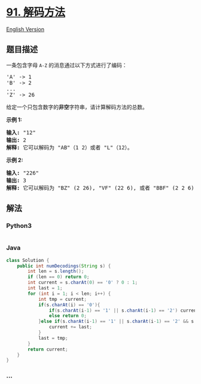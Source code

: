 # [91. 解码方法](https://leetcode-cn.com/problems/decode-ways)

[English Version](/solution/0000-0099/0091.Decode%20Ways/README_EN.md)

## 题目描述

<!-- 这里写题目描述 -->
<p>一条包含字母&nbsp;<code>A-Z</code> 的消息通过以下方式进行了编码：</p>

<pre>&#39;A&#39; -&gt; 1
&#39;B&#39; -&gt; 2
...
&#39;Z&#39; -&gt; 26
</pre>

<p>给定一个只包含数字的<strong>非空</strong>字符串，请计算解码方法的总数。</p>

<p><strong>示例 1:</strong></p>

<pre><strong>输入:</strong> &quot;12&quot;
<strong>输出:</strong> 2
<strong>解释:</strong>&nbsp;它可以解码为 &quot;AB&quot;（1 2）或者 &quot;L&quot;（12）。
</pre>

<p><strong>示例&nbsp;2:</strong></p>

<pre><strong>输入:</strong> &quot;226&quot;
<strong>输出:</strong> 3
<strong>解释:</strong>&nbsp;它可以解码为 &quot;BZ&quot; (2 26), &quot;VF&quot; (22 6), 或者 &quot;BBF&quot; (2 2 6) 。
</pre>

## 解法

<!-- 这里可写通用的实现逻辑 -->

<!-- tabs:start -->

### **Python3**

<!-- 这里可写当前语言的特殊实现逻辑 -->

```python

```

### **Java**

<!-- 这里可写当前语言的特殊实现逻辑 -->

```java
class Solution {
    public int numDecodings(String s) {
        int len = s.length();
        if (len == 0) return 0;
        int current = s.charAt(0) == '0' ? 0 : 1;
        int last = 1;
        for (int i = 1; i < len; i++) {
            int tmp = current;
            if(s.charAt(i) == '0'){
                if(s.charAt(i-1) == '1' || s.charAt(i-1) == '2') current = last;
                else return 0;
            }else if(s.charAt(i-1) == '1' || s.charAt(i-1) == '2' && s.charAt(i) <= '6') {
                current += last;
            }
            last = tmp;
        }
        return current;
    }
}
```

### **...**

```

```

<!-- tabs:end -->
